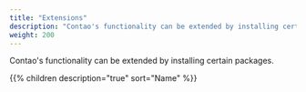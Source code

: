 ```yaml
---
title: "Extensions"
description: "Contao's functionality can be extended by installing certain packages."
weight: 200
---
```


Contao's functionality can be extended by installing certain packages.

{{% children description="true" sort="Name" %}}
